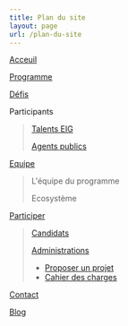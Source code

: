 ```yaml
---
title: Plan du site
layout: page
url: /plan-du-site
---
```

[Acceuil](https://develop--site-eig-v2.netlify.app/)

[Programme](https://develop--site-eig-v2.netlify.app/programme/)

[Défis](https://develop--site-eig-v2.netlify.app/defis/)

Participants

> [Talents EIG](https://develop--site-eig-v2.netlify.app/talents/)
>
> [Agents publics](https://develop--site-eig-v2.netlify.app/agents/)

[Equipe](https://develop--site-eig-v2.netlify.app/equipe/)

> L'équipe du programme
>
> Ecosystème

[Participer](https://develop--site-eig-v2.netlify.app/participer/)

> [Candidats](https://develop--site-eig-v2.netlify.app/participer/candidats/)
>
> [Administrations](https://develop--site-eig-v2.netlify.app/participer/administrations/)
>
> * [Proposer un projet](https://develop--site-eig-v2.netlify.app/participer/administrations/proposer/)
> * [Cahier des charges](https://develop--site-eig-v2.netlify.app/img/blank.pdf)

[Contact](https://develop--site-eig-v2.netlify.app/contact/)

[Blog](https://develop--site-eig-v2.netlify.app/blog/)